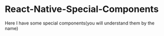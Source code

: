 # React-Native-Special-Components
Here I have some special components(you will understand them by the name)
